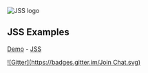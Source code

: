 ![JSS logo](https://avatars1.githubusercontent.com/u/9503099?v=3&s=60)

## JSS Examples

[Demo](http://cssinjs.github.io/examples/index.html) -
[JSS](https://github.com/cssinjs/jss)

[![Gitter](https://badges.gitter.im/Join Chat.svg)](https://gitter.im/cssinjs/jss)
